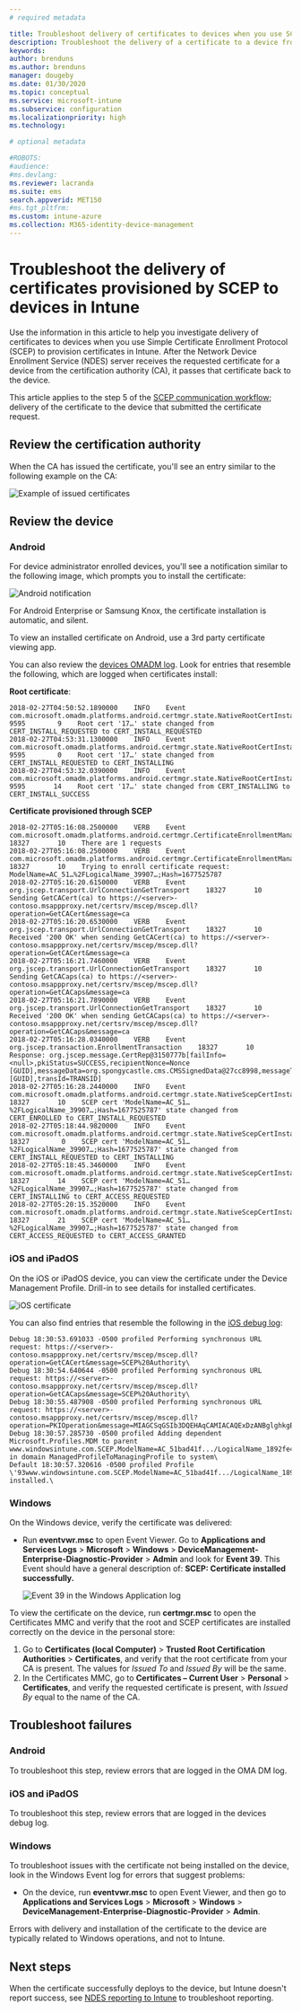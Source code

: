 ```yaml
---
# required metadata

title: Troubleshoot delivery of certificates to devices when you use SCEP with Microsoft Intune | Microsoft Docs
description: Troubleshoot the delivery of a certificate to a device from the CA when using SCEP certificate profiles with Intune to deploy certificates.
keywords:
author: brenduns
ms.author: brenduns
manager: dougeby
ms.date: 01/30/2020
ms.topic: conceptual
ms.service: microsoft-intune
ms.subservice: configuration
ms.localizationpriority: high
ms.technology:

# optional metadata

#ROBOTS:
#audience:
#ms.devlang:
ms.reviewer: lacranda
ms.suite: ems
search.appverid: MET150
#ms.tgt_pltfrm:
ms.custom: intune-azure
ms.collection: M365-identity-device-management
---
```


# Troubleshoot the delivery of certificates provisioned by SCEP to devices in Intune

Use the information in this article to help you investigate delivery of certificates to devices when you use Simple Certificate Enrollment Protocol (SCEP) to provision certificates in Intune. After the Network Device Enrollment Service (NDES) server receives the requested certificate for a device from the certification authority (CA), it passes that certificate back to the device.

This article applies to the step 5 of the [SCEP communication workflow](troubleshoot-scep-certificate-profiles.md); delivery of the certificate to the device that submitted the certificate request.

## Review the certification authority

When the CA has issued the certificate, you'll see an entry similar to the following example on the CA:

![Example of issued certificates](../protect/media/troubleshoot-scep-certificate-delivery/certificate-authority.png)

## Review the device

### Android

For device administrator enrolled devices, you'll see a notification similar to the following image, which prompts you to install the certificate:

![Android notification](../protect/media/troubleshoot-scep-certificate-delivery/android-notification.png)

For Android Enterprise or Samsung Knox, the certificate installation is automatic, and silent.

To view an installed certificate on Android, use a 3rd party certificate viewing app.

You can also review the [devices OMADM log](troubleshoot-scep-certificate-profiles.md#logs-for-android-devices). Look for entries that resemble the following, which are logged when certificates install:

**Root certificate**:

```
2018-02-27T04:50:52.1890000    INFO    Event     com.microsoft.omadm.platforms.android.certmgr.state.NativeRootCertInstallStateMachine     9595        9    Root cert '17…' state changed from CERT_INSTALL_REQUESTED to CERT_INSTALL_REQUESTED
2018-02-27T04:53:31.1300000    INFO    Event     com.microsoft.omadm.platforms.android.certmgr.state.NativeRootCertInstallStateMachine     9595        0    Root cert '17…' state changed from CERT_INSTALL_REQUESTED to CERT_INSTALLING
2018-02-27T04:53:32.0390000    INFO    Event     com.microsoft.omadm.platforms.android.certmgr.state.NativeRootCertInstallStateMachine     9595       14    Root cert '17…' state changed from CERT_INSTALLING to CERT_INSTALL_SUCCESS
```

**Certificate provisioned through SCEP**

```
2018-02-27T05:16:08.2500000    VERB    Event     com.microsoft.omadm.platforms.android.certmgr.CertificateEnrollmentManager    18327       10    There are 1 requests
2018-02-27T05:16:08.2500000    VERB    Event     com.microsoft.omadm.platforms.android.certmgr.CertificateEnrollmentManager    18327       10    Trying to enroll certificate request: ModelName=AC_51…%2FLogicalName_39907…;Hash=1677525787
2018-02-27T05:16:20.6150000    VERB    Event     org.jscep.transport.UrlConnectionGetTransport    18327       10    Sending GetCACert(ca) to https://<server>-contoso.msappproxy.net/certsrv/mscep/mscep.dll?operation=GetCACert&message=ca
2018-02-27T05:16:20.6530000    VERB    Event     org.jscep.transport.UrlConnectionGetTransport    18327       10    Received '200 OK' when sending GetCACert(ca) to https://<server>-contoso.msappproxy.net/certsrv/mscep/mscep.dll?operation=GetCACert&message=ca
2018-02-27T05:16:21.7460000    VERB    Event     org.jscep.transport.UrlConnectionGetTransport    18327       10    Sending GetCACaps(ca) to https://<server>-contoso.msappproxy.net/certsrv/mscep/mscep.dll?operation=GetCACaps&message=ca
2018-02-27T05:16:21.7890000    VERB    Event     org.jscep.transport.UrlConnectionGetTransport    18327       10    Received '200 OK' when sending GetCACaps(ca) to https://<server>-contoso.msappproxy.net/certsrv/mscep/mscep.dll?operation=GetCACaps&message=ca
2018-02-27T05:16:28.0340000    VERB    Event     org.jscep.transaction.EnrollmentTransaction    18327       10    Response: org.jscep.message.CertRep@3150777b[failInfo=<null>,pkiStatus=SUCCESS,recipientNonce=Nonce [GUID],messageData=org.spongycastle.cms.CMSSignedData@27cc8998,messageType=CERT_REP,senderNonce=Nonce [GUID],transId=TRANSID]
2018-02-27T05:16:28.2440000    INFO    Event     com.microsoft.omadm.platforms.android.certmgr.state.NativeScepCertInstallStateMachine    18327       10    SCEP cert 'ModelName=AC_51…%2FLogicalName_39907…;Hash=1677525787' state changed from CERT_ENROLLED to CERT_INSTALL_REQUESTED
2018-02-27T05:18:44.9820000    INFO    Event     com.microsoft.omadm.platforms.android.certmgr.state.NativeScepCertInstallStateMachine    18327        0    SCEP cert 'ModelName=AC_51…%2FLogicalName_39907…;Hash=1677525787' state changed from CERT_INSTALL_REQUESTED to CERT_INSTALLING
2018-02-27T05:18:45.3460000    INFO    Event     com.microsoft.omadm.platforms.android.certmgr.state.NativeScepCertInstallStateMachine    18327       14    SCEP cert 'ModelName=AC_51…%2FLogicalName_39907…;Hash=1677525787' state changed from CERT_INSTALLING to CERT_ACCESS_REQUESTED
2018-02-27T05:20:15.3520000    INFO    Event     com.microsoft.omadm.platforms.android.certmgr.state.NativeScepCertInstallStateMachine    18327       21    SCEP cert 'ModelName=AC_51…%2FLogicalName_39907…;Hash=1677525787' state changed from CERT_ACCESS_REQUESTED to CERT_ACCESS_GRANTED
```

### iOS and iPadOS

On the iOS or iPadOS device, you can view the certificate under the Device Management Profile. Drill-in to see details for installed certificates.

![iOS certificate](../protect/media/troubleshoot-scep-certificate-delivery/ios-certificate.png)

You can also find entries that resemble the following in the [iOS debug log](troubleshoot-scep-certificate-profiles.md#logs-for-ios-and-ipados-devices):

```
Debug 18:30:53.691033 -0500 profiled Performing synchronous URL request: https://<server>-contoso.msappproxy.net/certsrv/mscep/mscep.dll?operation=GetCACert&message=SCEP%20Authority\  
Debug 18:30:54.640644 -0500 profiled Performing synchronous URL request: https://<server>-contoso.msappproxy.net/certsrv/mscep/mscep.dll?operation=GetCACaps&message=SCEP%20Authority\ 
Debug 18:30:55.487908 -0500 profiled Performing synchronous URL request: https://<server>-contoso.msappproxy.net/certsrv/mscep/mscep.dll?operation=PKIOperation&message=MIAGCSqGSIb3DQEHAqCAMIACAQExDzANBglghkgBZQMEAgMFADCABgkqhkiG9w0BBwGggCSABIIZfzCABgkqhkiG9w0BBwOggDCAAgEAMYIBgjCCAX4CAQAwZjBPMRUwEwYKCZImiZPyLGQBGRYFbG9jYWwxHDAaBgoJkiaJk/IsZAEZFgxmb3VydGhjb2ZmZWUxGDAWBgNVBAMTD0ZvdXJ0aENvZmZlZSBDQQITaAAAAAmaneVjEPlcTwAAAAAACTANBgkqhkiG9w0BAQEFAASCAQCqfsOYpuBToerQLkw/tl4tH9E+97TBTjGQN9NCjSgb78fF6edY0pNDU+PH4RB356wv3rfZi5IiNrVu5Od4k6uK4w0582ZM2n8NJFRY7KWSNHsmTIWlo/Vcr4laAtq5rw+CygaYcefptcaamkjdLj07e/Uk4KsetGo7ztPVjSEFwfRIfKv474dLDmPqp0ZwEWRQG 
Debug 18:30:57.285730 -0500 profiled Adding dependent Microsoft.Profiles.MDM to parent www.windowsintune.com.SCEP.ModelName=AC_51bad41f.../LogicalName_1892fe4c...;Hash=-912418295 in domain ManagedProfileToManagingProfile to system\ 
Default 18:30:57.320616 -0500 profiled Profile \'93www.windowsintune.com.SCEP.ModelName=AC_51bad41f.../LogicalName_1892fe4c...;Hash=-912418295\'94 installed.\ 
```

### Windows

On the Windows device, verify the certificate was delivered:

- Run **eventvwr.msc** to open Event Viewer. Go to **Applications and Services Logs** > **Microsoft** > **Windows** > **DeviceManagement-Enterprise-Diagnostic-Provider** > **Admin** and look for **Event 39**. This Event should have a general description of: **SCEP: Certificate installed successfully.**

   ![Event 39 in the Windows Application log](../protect/media/troubleshoot-scep-certificate-delivery/device-app-log.png)

To view the certificate on the device, run **certmgr.msc** to open the Certificates MMC and verify that the root and SCEP certificates are installed correctly on the device in the personal store:

   1. Go to **Certificates (local Computer)** > **Trusted Root Certification Authorities** > **Certificates**, and verify that the root certificate from your CA is present. The values for *Issued To* and *Issued By* will be the same.
   2. In the Certificates MMC, go to **Certificates – Current User** > **Personal** > **Certificates**, and verify the requested certificate is present, with *Issued By* equal to the name of the CA.

## Troubleshoot failures

### Android

To troubleshoot this step, review errors that are logged in the OMA DM log.

### iOS and iPadOS

To troubleshoot this step, review errors that are logged in the devices debug log.

### Windows

To troubleshoot issues with the certificate not being installed on the device, look in the Windows Event log for errors that suggest problems:

- On the device, run **eventvwr.msc** to open Event Viewer, and then go to **Applications and Services Logs** > **Microsoft** > **Windows** > **DeviceManagement-Enterprise-Diagnostic-Provider** > **Admin**.

Errors with delivery and installation of the certificate to the device are typically related to Windows operations, and not to Intune.

## Next steps

When the certificate successfully deploys to the device, but Intune doesn't report success, see [NDES reporting to Intune](troubleshoot-scep-certificate-reporting.md) to troubleshoot reporting.
